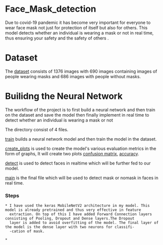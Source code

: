 # **Face_Mask_detection**

Due to covid-19 pandemic it has become very important for everyone to wear face mask not just for protection of itself but also for others. This model detects whether an 
individual is wearing a mask or not in real time, thus ensuring your safety and the safety of others .

# **Dataset**

The [dataset](https://github.com/xoikia/Face_mask_detection/tree/main/Face_Mask_Detection/dataset) consists of 1376 images with 690 images containing images of people 
wearing masks and 686 images with people without masks.

# **Builidng the Neural Network**

The workflow of the project is  to first build a neural network and then train on the dataset and save the model then finally implement in real time to detect whether 
an individual is wearing a mask or not

The directory consist of 4 files.

[train](https://github.com/xoikia/Face_mask_detection/blob/main/Face_Mask_Detection/train.py) builds a neural network model and then train 
the model in the dataset.

[create_plots](https://github.com/xoikia/Face_mask_detection/blob/main/Face_Mask_Detection/create_plots.py) is used to create the model's various evaluation metrics in
the form of graphs, It will create two plots [confusion matrix](https://github.com/xoikia/Face_mask_detection/blob/main/Face_Mask_Detection/Confusion%20Matrix.png), 
[accuracy](https://github.com/xoikia/Face_mask_detection/blob/main/Face_Mask_Detection/plot.png).

[detect](https://github.com/xoikia/Face_mask_detection/blob/main/Face_Mask_Detection/detect.py) is used to detect faces in realtime which will be further fed to our model.

[main](https://github.com/xoikia/Face_mask_detection/blob/main/Face_Mask_Detection/main.py) is the final file which will be used to detect mask or nomask in faces in real time.

### **Steps**

    * I have used the keras MobileNetV2 architecture in my model. This model is already pretrained and thus very effective in feature 
      extraction. On top of this I have added Forward Connection layers consisting of Pooling, Dropout and Dense layers.The Dropout 
      layer is added to avoid overfitting of the model. The final layer of the model is the dense layer with two neurons for classifi-
      -cation of mask.
      
    * 
    
    

